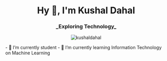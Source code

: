 <h1 align="center">Hy 👋, I'm Kushal Dahal</h1>
<h3 align="center">_Exploring Technology_</h3>

<!--
**kushaldahal0/kushaldahal0** is a ✨ _special_ ✨ repository because its `README.md` (this file) appears on your GitHub profile.

Here are some ideas to get you started:
- 👯 I’m looking to collaborate on 
- 🤔 I’m looking for help with ...
- 💬 Ask me about ...
- 📫 How to reach me: ...
- 😄 Pronouns: ...
- ⚡ Fun fact: ...
-->

<p align="center"><img center="center" src="https://github-readme-stats.vercel.app/api/top-langs/?username=kushaldahal0&layout=compact" alt="kushaldahal" /></p>
- 🔭 I’m currently student
- 🌱 I’m currently learning Information Technology on Machine Learning
